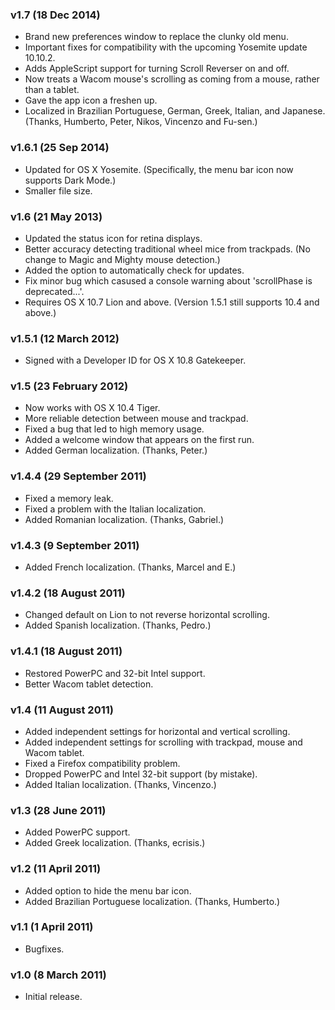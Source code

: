 ### v1.7 (18 Dec 2014)

* Brand new preferences window to replace the clunky old menu.
* Important fixes for compatibility with the upcoming Yosemite update 10.10.2.
* Adds AppleScript support for turning Scroll Reverser on and off.
* Now treats a Wacom mouse's scrolling as coming from a mouse, rather than a tablet.
* Gave the app icon a freshen up.
* Localized in Brazilian Portuguese, German, Greek, Italian, and Japanese. (Thanks, Humberto, Peter, Nikos, Vincenzo and Fu-sen.)

### v1.6.1 (25 Sep 2014)

* Updated for OS X Yosemite. (Specifically, the menu bar icon now supports Dark Mode.)
* Smaller file size.

### v1.6 (21 May 2013)

* Updated the status icon for retina displays.
* Better accuracy detecting traditional wheel mice from trackpads. (No change to Magic and Mighty mouse detection.)
* Added the option to automatically check for updates.
* Fix minor bug which casused a console warning about 'scrollPhase is deprecated...'.
* Requires OS X 10.7 Lion and above. (Version 1.5.1 still supports 10.4 and above.)

### v1.5.1 (12 March 2012)

* Signed with a Developer ID for OS X 10.8 Gatekeeper.

### v1.5 (23 February 2012)

* Now works with OS X 10.4 Tiger.
* More reliable detection between mouse and trackpad.
* Fixed a bug that led to high memory usage.
* Added a welcome window that appears on the first run.
* Added German localization. (Thanks, Peter.)

### v1.4.4 (29 September 2011)

* Fixed a memory leak.
* Fixed a problem with the Italian localization.
* Added Romanian localization. (Thanks, Gabriel.)

### v1.4.3 (9 September 2011)

* Added French localization. (Thanks, Marcel and E.)

### v1.4.2 (18 August 2011)

* Changed default on Lion to not reverse horizontal scrolling.
* Added Spanish localization. (Thanks, Pedro.)

### v1.4.1 (18 August 2011)

* Restored PowerPC and 32-bit Intel support.
* Better Wacom tablet detection.

### v1.4 (11 August 2011)

* Added independent settings for horizontal and vertical scrolling.
* Added independent settings for scrolling with trackpad, mouse and Wacom tablet.
* Fixed a Firefox compatibility problem.
* Dropped PowerPC and Intel 32-bit support (by mistake).
* Added Italian localization. (Thanks, Vincenzo.)

### v1.3 (28 June 2011)

* Added PowerPC support.
* Added Greek localization. (Thanks, ecrisis.)

### v1.2 (11 April 2011)

* Added option to hide the menu bar icon.
* Added Brazilian Portuguese localization. (Thanks, Humberto.)

### v1.1 (1 April 2011)

* Bugfixes.

### v1.0 (8 March 2011)

* Initial release.
